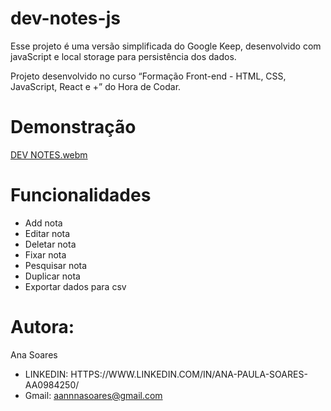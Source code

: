 # dev-notes-js
Esse projeto é uma versão simplificada do Google Keep, desenvolvido com javaScript e local storage para persistência dos dados.

Projeto desenvolvido no curso “Formação Front-end - HTML, CSS, JavaScript, React e +” do Hora de Codar.

# Demonstração
[DEV NOTES.webm](https://github.com/AnnaPaulaS/dev-notes-js/assets/114079845/d2ee490a-7695-4123-8ab0-9c051b2f9559)

# Funcionalidades
 - Add nota
 - Editar nota
 - Deletar nota
 - Fixar nota
 - Pesquisar nota
 - Duplicar nota
 - Exportar dados para csv
   
# Autora:

Ana Soares

 - LINKEDIN: HTTPS://WWW.LINKEDIN.COM/IN/ANA-PAULA-SOARES-AA0984250/
 - Gmail: aannnasoares@gmail.com
